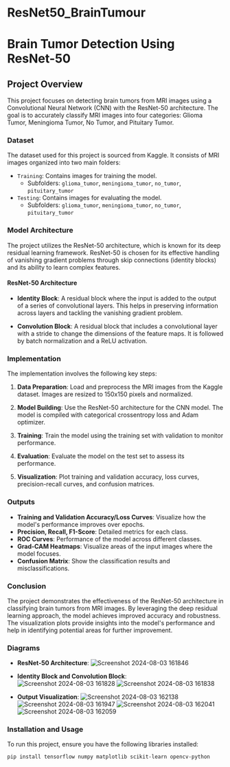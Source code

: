 # ResNet50_BrainTumour
# Brain Tumor Detection Using ResNet-50

## Project Overview

This project focuses on detecting brain tumors from MRI images using a Convolutional Neural Network (CNN) with the ResNet-50 architecture. The goal is to accurately classify MRI images into four categories: Glioma Tumor, Meningioma Tumor, No Tumor, and Pituitary Tumor.

### Dataset

The dataset used for this project is sourced from Kaggle. It consists of MRI images organized into two main folders:

- `Training`: Contains images for training the model.
  - Subfolders: `glioma_tumor`, `meningioma_tumor`, `no_tumor`, `pituitary_tumor`
- `Testing`: Contains images for evaluating the model.
  - Subfolders: `glioma_tumor`, `meningioma_tumor`, `no_tumor`, `pituitary_tumor`

### Model Architecture

The project utilizes the ResNet-50 architecture, which is known for its deep residual learning framework. ResNet-50 is chosen for its effective handling of vanishing gradient problems through skip connections (identity blocks) and its ability to learn complex features.

#### ResNet-50 Architecture

- **Identity Block**: A residual block where the input is added to the output of a series of convolutional layers. This helps in preserving information across layers and tackling the vanishing gradient problem.
  
- **Convolution Block**: A residual block that includes a convolutional layer with a stride to change the dimensions of the feature maps. It is followed by batch normalization and a ReLU activation.

### Implementation

The implementation involves the following key steps:

1. **Data Preparation**: Load and preprocess the MRI images from the Kaggle dataset. Images are resized to 150x150 pixels and normalized.

2. **Model Building**: Use the ResNet-50 architecture for the CNN model. The model is compiled with categorical crossentropy loss and Adam optimizer.

3. **Training**: Train the model using the training set with validation to monitor performance.

4. **Evaluation**: Evaluate the model on the test set to assess its performance.

5. **Visualization**: Plot training and validation accuracy, loss curves, precision-recall curves, and confusion matrices.

### Outputs

- **Training and Validation Accuracy/Loss Curves**: Visualize how the model's performance improves over epochs.
- **Precision, Recall, F1-Score**: Detailed metrics for each class.
- **ROC Curves**: Performance of the model across different classes.
- **Grad-CAM Heatmaps**: Visualize areas of the input images where the model focuses.
- **Confusion Matrix**: Show the classification results and misclassifications.

### Conclusion

The project demonstrates the effectiveness of the ResNet-50 architecture in classifying brain tumors from MRI images. By leveraging the deep residual learning approach, the model achieves improved accuracy and robustness. The visualization plots provide insights into the model's performance and help in identifying potential areas for further improvement.

### Diagrams

- **ResNet-50 Architecture**: ![Screenshot 2024-08-03 161846](https://github.com/user-attachments/assets/50b8a1fa-0deb-43bf-9933-66416cd99766)
 
- **Identity Block and Convolution Block**: ![Screenshot 2024-08-03 161828](https://github.com/user-attachments/assets/b03b3455-8c31-4b0d-b67a-9dfe33557fcf)
![Screenshot 2024-08-03 161838](https://github.com/user-attachments/assets/56118af7-fc6e-48ca-beb5-5d0f9876b869)


- **Output Visualization**:
 ![Screenshot 2024-08-03 162138](https://github.com/user-attachments/assets/f01c8329-1c45-4bc1-aecd-ef8156d032eb)
 ![Screenshot 2024-08-03 161947](https://github.com/user-attachments/assets/99fd6c08-c5c3-4c2e-84d4-0edb69ef153d)
![Screenshot 2024-08-03 162041](https://github.com/user-attachments/assets/3d774d83-0836-46e0-90cc-16cbe3d49e97)
![Screenshot 2024-08-03 162059](https://github.com/user-attachments/assets/59ed140e-b5e9-4247-a8fe-83a0b1cb9f9b)


### Installation and Usage

To run this project, ensure you have the following libraries installed:

```bash
pip install tensorflow numpy matplotlib scikit-learn opencv-python
